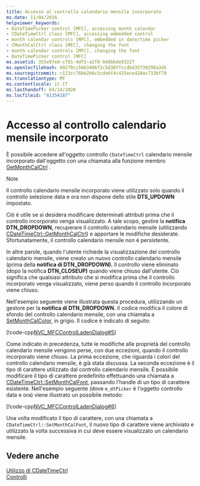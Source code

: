 ```yaml
---
title: Accesso al controllo calendario mensile incorporato
ms.date: 11/04/2016
helpviewer_keywords:
- DateTimePicker control [MFC], accessing month calendar
- CDateTimeCtrl class [MFC], accessing embedded control
- month calendar controls [MFC], embedded in date/time picker
- CMonthCalCtrl class [MFC], changing the font
- month calendar controls [MFC], changing the font
- DateTimePicker control [MFC]
ms.assetid: 355e97ed-cf81-4df3-a2f8-9ddbbde93227
ms.openlocfilehash: 69270cc5663406f2c5d38ffccdbd35f39298a3d5
ms.sourcegitcommit: c123cc76bb2b6c5cde6f4c425ece420ac733bf70
ms.translationtype: MT
ms.contentlocale: it-IT
ms.lasthandoff: 04/14/2020
ms.locfileid: "81354187"
---
```

# <a name="accessing-the-embedded-month-calendar-control"></a>Accesso al controllo calendario mensile incorporato

È possibile accedere all'oggetto controllo `CDateTimeCtrl` calendario mensile incorporato dall'oggetto con una chiamata alla funzione membro [GetMonthCalCtrl](../mfc/reference/cdatetimectrl-class.md#getmonthcalctrl) .

> [!NOTE]
> Il controllo calendario mensile incorporato viene utilizzato solo quando il controllo selezione data e ora non dispone dello stile **DTS_UPDOWN** impostato.

Ciò è utile se si desidera modificare determinati attributi prima che il controllo incorporato venga visualizzato. A tale scopo, gestire la **notifica DTN_DROPDOWN,** recuperare il controllo calendario mensile (utilizzando [CDateTimeCtrl::GetMonthCalCtrl](../mfc/reference/cdatetimectrl-class.md#getmonthcalctrl)) e apportare le modifiche desiderate. Sfortunatamente, il controllo calendario mensile non è persistente.

In altre parole, quando l'utente richiede la visualizzazione del controllo calendario mensile, viene creato un nuovo controllo calendario mensile (prima della **notifica di DTN_DROPDOWN).** Il controllo viene eliminato (dopo la notifica **DTN_CLOSEUP)** quando viene chiuso dall'utente. Ciò significa che qualsiasi attributo che si modifica prima che il controllo incorporato venga visualizzato, viene perso quando il controllo incorporato viene chiuso.

Nell'esempio seguente viene illustrata questa procedura, utilizzando un gestore per la **notifica di DTN_DROPDOWN.** Il codice modifica il colore di sfondo del controllo calendario mensile, con una chiamata a [SetMonthCalColor](../mfc/reference/cdatetimectrl-class.md#setmonthcalcolor), in grigio. Il codice è indicato di seguito:

[!code-cpp[NVC_MFCControlLadenDialog#5](../mfc/codesnippet/cpp/accessing-the-embedded-month-calendar-control_1.cpp)]

Come indicato in precedenza, tutte le modifiche alle proprietà del controllo calendario mensile vengono perse, con due eccezioni, quando il controllo incorporato viene chiuso. La prima eccezione, che riguarda i colori del controllo calendario mensile, è già stata discussa. La seconda eccezione è il tipo di carattere utilizzato dal controllo calendario mensile. È possibile modificare il tipo di carattere predefinito effettuando una chiamata a [CDateTimeCtrl::SetMonthCalFont](../mfc/reference/cdatetimectrl-class.md#setmonthcalfont), passando l'handle di un tipo di carattere esistente. Nell'esempio seguente (dove `m_dtPicker` è l'oggetto controllo data e ora) viene illustrato un possibile metodo:

[!code-cpp[NVC_MFCControlLadenDialog#6](../mfc/codesnippet/cpp/accessing-the-embedded-month-calendar-control_2.cpp)]

Una volta modificato il tipo di carattere, con una chiamata a `CDateTimeCtrl::SetMonthCalFont`, il nuovo tipo di carattere viene archiviato e utilizzato la volta successiva in cui deve essere visualizzato un calendario mensile.

## <a name="see-also"></a>Vedere anche

[Utilizzo di CDateTimeCtrl](../mfc/using-cdatetimectrl.md)<br/>
[Controlli](../mfc/controls-mfc.md)
